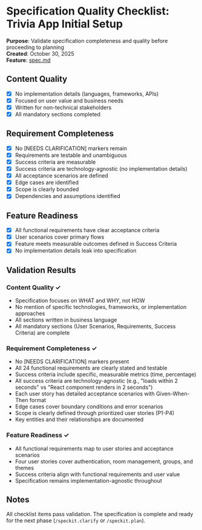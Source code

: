 # Specification Quality Checklist: Trivia App Initial Setup

**Purpose**: Validate specification completeness and quality before proceeding to planning  
**Created**: October 30, 2025  
**Feature**: [spec.md](../spec.md)

## Content Quality

- [x] No implementation details (languages, frameworks, APIs)
- [x] Focused on user value and business needs
- [x] Written for non-technical stakeholders
- [x] All mandatory sections completed

## Requirement Completeness

- [x] No [NEEDS CLARIFICATION] markers remain
- [x] Requirements are testable and unambiguous
- [x] Success criteria are measurable
- [x] Success criteria are technology-agnostic (no implementation details)
- [x] All acceptance scenarios are defined
- [x] Edge cases are identified
- [x] Scope is clearly bounded
- [x] Dependencies and assumptions identified

## Feature Readiness

- [x] All functional requirements have clear acceptance criteria
- [x] User scenarios cover primary flows
- [x] Feature meets measurable outcomes defined in Success Criteria
- [x] No implementation details leak into specification

## Validation Results

### Content Quality ✓
- Specification focuses on WHAT and WHY, not HOW
- No mention of specific technologies, frameworks, or implementation approaches
- All sections written in business language
- All mandatory sections (User Scenarios, Requirements, Success Criteria) are complete

### Requirement Completeness ✓
- No [NEEDS CLARIFICATION] markers present
- All 24 functional requirements are clearly stated and testable
- Success criteria include specific, measurable metrics (time, percentage)
- All success criteria are technology-agnostic (e.g., "loads within 2 seconds" vs "React component renders in 2 seconds")
- Each user story has detailed acceptance scenarios with Given-When-Then format
- Edge cases cover boundary conditions and error scenarios
- Scope is clearly defined through prioritized user stories (P1-P4)
- Key entities and their relationships are documented

### Feature Readiness ✓
- All functional requirements map to user stories and acceptance scenarios
- Four user stories cover authentication, room management, groups, and themes
- Success criteria align with functional requirements and user value
- Specification remains implementation-agnostic throughout

## Notes

All checklist items pass validation. The specification is complete and ready for the next phase (`/speckit.clarify` or `/speckit.plan`).
